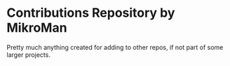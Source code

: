 Contributions
Repository by MikroMan
==================================
Pretty much anything created for adding to other repos, if not part
of some larger projects.

